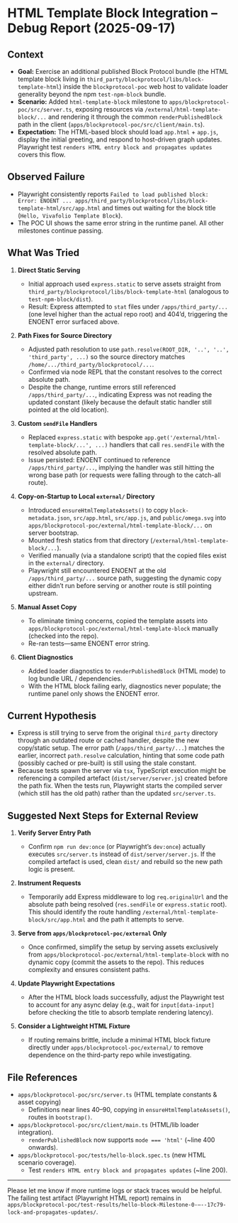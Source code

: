 # HTML Template Block Integration – Debug Report (2025-09-17)

## Context
- **Goal:** Exercise an additional published Block Protocol bundle (the HTML template block living in `third_party/blockprotocol/libs/block-template-html`) inside the `blockprotocol-poc` web host to validate loader generality beyond the npm `test-npm-block` bundle.
- **Scenario:** Added `html-template-block` milestone to `apps/blockprotocol-poc/src/server.ts`, exposing resources via `/external/html-template-block/...` and rendering it through the common `renderPublishedBlock` path in the client (`apps/blockprotocol-poc/src/client/main.ts`).
- **Expectation:** The HTML-based block should load `app.html` + `app.js`, display the initial greeting, and respond to host-driven graph updates. Playwright test `renders HTML entry block and propagates updates` covers this flow.

## Observed Failure
- Playwright consistently reports `Failed to load published block: Error: ENOENT ... apps/third_party/blockprotocol/libs/block-template-html/src/app.html` and times out waiting for the block title (`Hello, Vivafolio Template Block`).
- The POC UI shows the same error string in the runtime panel. All other milestones continue passing.

## What Was Tried
1. **Direct Static Serving**  
   - Initial approach used `express.static` to serve assets straight from `third_party/blockprotocol/libs/block-template-html` (analogous to `test-npm-block/dist`).  
   - Result: Express attempted to `stat` files under `/apps/third_party/...` (one level higher than the actual repo root) and 404’d, triggering the ENOENT error surfaced above.

2. **Path Fixes for Source Directory**  
   - Adjusted path resolution to use `path.resolve(ROOT_DIR, '..', '..', 'third_party', ...)` so the source directory matches `/home/.../third_party/blockprotocol/...`.  
   - Confirmed via node REPL that the constant resolves to the correct absolute path.  
   - Despite the change, runtime errors still referenced `/apps/third_party/...`, indicating Express was not reading the updated constant (likely because the default static handler still pointed at the old location).

3. **Custom `sendFile` Handlers**  
   - Replaced `express.static` with bespoke `app.get('/external/html-template-block/...', ...)` handlers that call `res.sendFile` with the resolved absolute path.  
   - Issue persisted: ENOENT continued to reference `/apps/third_party/...`, implying the handler was still hitting the wrong base path (or requests were falling through to the catch-all route).

4. **Copy-on-Startup to Local `external/` Directory**  
   - Introduced `ensureHtmlTemplateAssets()` to copy `block-metadata.json`, `src/app.html`, `src/app.js`, and `public/omega.svg` into `apps/blockprotocol-poc/external/html-template-block/...` on server bootstrap.  
   - Mounted fresh statics from that directory (`/external/html-template-block/...`).  
   - Verified manually (via a standalone script) that the copied files exist in the `external/` directory.  
   - Playwright still encountered ENOENT at the old `/apps/third_party/...` source path, suggesting the dynamic copy either didn’t run before serving or another route is still pointing upstream.

5. **Manual Asset Copy**  
   - To eliminate timing concerns, copied the template assets into `apps/blockprotocol-poc/external/html-template-block` manually (checked into the repo).  
   - Re-ran tests—same ENOENT error string.

6. **Client Diagnostics**  
   - Added loader diagnostics to `renderPublishedBlock` (HTML mode) to log bundle URL / dependencies.  
   - With the HTML block failing early, diagnostics never populate; the runtime panel only shows the ENOENT error.

## Current Hypothesis
- Express is still trying to serve from the original `third_party` directory through an outdated route or cached handler, despite the new copy/static setup. The error path (`/apps/third_party/...`) matches the earlier, incorrect `path.resolve` calculation, hinting that some code path (possibly cached or pre-built) is still using the stale constant.
- Because tests spawn the server via `tsx`, TypeScript execution might be referencing a compiled artefact (`dist/server/server.js`) created before the path fix. When the tests run, Playwright starts the compiled server (which still has the old path) rather than the updated `src/server.ts`.

## Suggested Next Steps for External Review
1. **Verify Server Entry Path**  
   - Confirm `npm run dev:once` (or Playwright’s `dev:once`) actually executes `src/server.ts` instead of `dist/server/server.js`. If the compiled artefact is used, clean `dist/` and rebuild so the new path logic is present.

2. **Instrument Requests**  
   - Temporarily add Express middleware to log `req.originalUrl` and the absolute path being resolved (`res.sendFile` or `express.static` root). This should identify the route handling `/external/html-template-block/src/app.html` and the path it attempts to serve.

3. **Serve from `apps/blockprotocol-poc/external` Only**  
   - Once confirmed, simplify the setup by serving assets exclusively from `apps/blockprotocol-poc/external/html-template-block` with no dynamic copy (commit the assets to the repo). This reduces complexity and ensures consistent paths.

4. **Update Playwright Expectations**  
   - After the HTML block loads successfully, adjust the Playwright test to account for any async delay (e.g., wait for `input[data-input]` before checking the title to absorb template rendering latency).

5. **Consider a Lightweight HTML Fixture**  
   - If routing remains brittle, include a minimal HTML block fixture directly under `apps/blockprotocol-poc/external/` to remove dependence on the third-party repo while investigating.

## File References
- `apps/blockprotocol-poc/src/server.ts` (HTML template constants & asset copying)  
  - Definitions near lines 40–90, copying in `ensureHtmlTemplateAssets()`, routes in `bootstrap()`.
- `apps/blockprotocol-poc/src/client/main.ts` (HTML/lib loader integration).  
  - `renderPublishedBlock` now supports `mode === 'html'` (~line 400 onwards).
- `apps/blockprotocol-poc/tests/hello-block.spec.ts` (new HTML scenario coverage).  
  - Test `renders HTML entry block and propagates updates` (~line 200).

---
Please let me know if more runtime logs or stack traces would be helpful. The failing test artifact (Playwright HTML report) remains in `apps/blockprotocol-poc/test-results/hello-block-Milestone-0-–--17c79-lock-and-propagates-updates/`.
